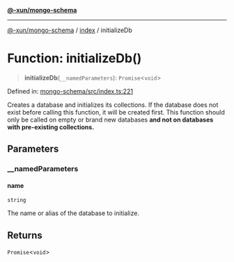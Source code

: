 [**@-xun/mongo-schema**](../../README.md)

***

[@-xun/mongo-schema](../../README.md) / [index](../README.md) / initializeDb

# Function: initializeDb()

> **initializeDb**(`__namedParameters`): `Promise`\<`void`\>

Defined in: [mongo-schema/src/index.ts:221](https://github.com/Xunnamius/mongo-utils/blob/e3ec31e0a6fc665c34c6cfcada5f75d068e58b2c/packages/mongo-schema/src/index.ts#L221)

Creates a database and initializes its collections. If the database does not
exist before calling this function, it will be created first. This function
should only be called on empty or brand new databases **and not on databases
with pre-existing collections.**

## Parameters

### \_\_namedParameters

#### name

`string`

The name or alias of the database to initialize.

## Returns

`Promise`\<`void`\>
